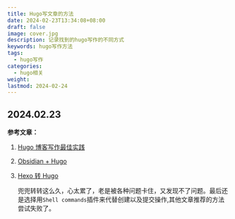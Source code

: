 ```yaml
---
title: Hugo写文章的方法
date: 2024-02-23T13:34:08+08:00
draft: false
image: cover.jpg
description: 记录找到的hugo写作的不同方式
keywords: hugo写作方法
tags:
  - hugo写作
categories:
  - hugo相关
weight: 
lastmod: 2024-02-24
---
```


## 2024.02.23

**参考文章：**
1. [Hugo 博客写作最佳实践](https://blog.zhangyingwei.com/posts/2022m4d11h19m42s28/)
2. [Obsidian + Hugo](https://quantick.dev/posts/obsidian-hugo/)
3.  [Hexo 转 Hugo](https://yelleis.top/p/0c0306ab/)

	兜兜转转这么久，心太累了，老是被各种问题卡住，又发现不了问题。最后还是选择用`Shell commands`插件来代替创建以及提交操作,其他文章推荐的方法尝试失败了。

